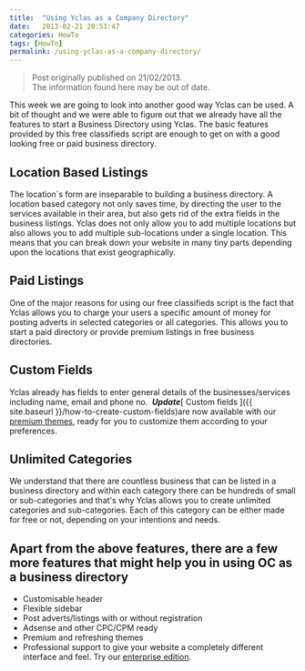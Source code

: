 ```yaml
---
title:  "Using Yclas as a Company Directory"
date:   2013-02-21 20:51:47
categories: HowTo
tags: [HowTo]
permalink: /using-yclas-as-a-company-directory/
---
```

> Post originally published on 21/02/2013.<br>
>The information found here may be out of date.

This week we are going to look into another good way Yclas can be used. A bit of thought and we were able to figure out that we already have all the features to start a Business Directory using Yclas. The basic features provided by this free classifieds script are enough to get on with a good looking free or paid business directory. 

## Location Based Listings

The location´s form are inseparable to building a business directory. A location based category not only saves time, by directing the user to the services available in their area, but also gets rid of the extra fields in the business listings. Yclas does not only allow you to add multiple locations but also allows you to add multiple sub-locations under a single location. This means that you can break down your website in many tiny parts depending upon the locations that exist geographically.

## Paid Listings

One of the major reasons for using our free classifieds script is the fact that Yclas allows you to charge your users a specific amount of money for posting adverts in selected categories or all categories. This allows you to start a paid directory or provide premium listings in free business directories. 

## Custom Fields

Yclas already has fields to enter general details of the businesses/services including name, email and phone no.  ***Update***[ Custom fields ]({{ site.baseurl }}/how-to-create-custom-fields)are now available with our [premium themes](https://selfhosted.yclas.com/), ready for you to customize them according to your preferences. 

## Unlimited Categories

We understand that there are countless business that can be listed in a business directory and within each category there can be hundreds of small or sub-categories and that's why Yclas allows you to create unlimited categories and sub-categories. Each of this category can be either made for free or not, depending on your intentions and needs. 

## Apart from the above features, there are a few more features that might help you in using OC as a business directory

  * Customisable header
  * Flexible sidebar
  * Post adverts/listings with or without registration
  * Adsense and other CPC/CPM ready
  * Premium and refreshing themes
  * Professional support to give your website a completely different interface and feel. Try our [enterprise edition](http://open-classifieds.com/download/).
